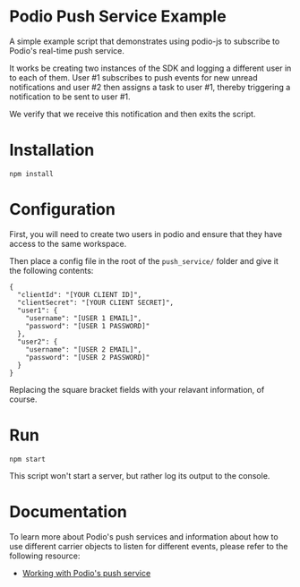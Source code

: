 # Podio Push Service Example

A simple example script that demonstrates using podio-js to subscribe to Podio's real-time push service.

It works be creating two instances of the SDK and logging a different user in to each of them.
User #1 subscribes to push events for new unread notifications and user #2 then assigns a task to user #1, thereby triggering a notification to be sent to user #1.

We verify that we receive this notification and then exits the script.

# Installation

```
npm install
```

# Configuration
First, you will need to create two users in podio and ensure that they have access to the same workspace.

Then place a config file in the root of the ```push_service/``` folder and give it the following contents:
```
{
  "clientId": "[YOUR CLIENT ID]",
  "clientSecret": "[YOUR CLIENT SECRET]",
  "user1": {
    "username": "[USER 1 EMAIL]",
    "password": "[USER 1 PASSWORD]"
  },
  "user2": {
    "username": "[USER 2 EMAIL]",
    "password": "[USER 2 PASSWORD]"
  }
}
```
Replacing the square bracket fields with your relavant information, of course.

# Run

```
npm start
```

This script won't start a server, but rather log its output to the console.

# Documentation
To learn more about Podio's push services and information about how to use different carrier objects to listen for different events, please refer to the following resource:
- [Working with Podio's push service](https://developers.podio.com/examples/push)
